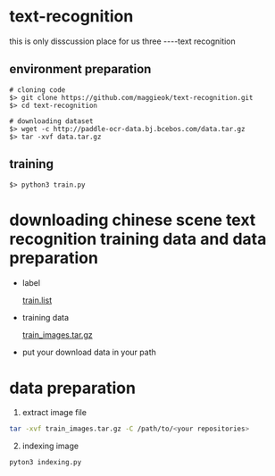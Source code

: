 # text-recognition
this is only disscussion place  for us three ----text recognition


environment preparation 
---

```
# cloning code
$> git clone https://github.com/maggieok/text-recognition.git
$> cd text-recognition

# downloading dataset
$> wget -c http://paddle-ocr-data.bj.bcebos.com/data.tar.gz
$> tar -xvf data.tar.gz
```


training
---

```
$> python3 train.py
```



downloading chinese scene text recognition training data and data preparation
=======

- label

	[train.list](http://bj.bcebos.com/v1/ai-studio-online/4edf40b576534bc4b6d6d25c7ac30325ba5d9302c9da4316a04c865cee1e92bd?responseContentDisposition=attachment%3B%20filename%3Dtrain.list&authorization=bce-auth-v1%2F0ef6765c1e494918bc0d4c3ca3e5c6d1%2F2019-06-21T09%3A47%3A06Z%2F-1%2F%2F19d07e6fb96fc15811fb072ef9804aeb1dbb633dfb0d10eab78003c00b648122)

- training data

	[train_images.tar.gz](http://bj.bcebos.com/v1/ai-studio-online/f9328e4264514b69bd85a65bc7ec6623ac7f8feca87a496993215c01f7bc3778?responseContentDisposition=attachment%3B%20filename%3Dtrain_images.tar.gz&authorization=bce-auth-v1%2F0ef6765c1e494918bc0d4c3ca3e5c6d1%2F2019-06-21T09%3A47%3A46Z%2F-1%2F%2Fec807378f4011e3a1a969393ec4541211cb34d2a46b7778f429808028b75e863)
    
- put your download data in your path


    
data preparation    
=======

1. extract image file
```sh
tar -xvf train_images.tar.gz -C /path/to/<your repositories>
```

2. indexing image
```python
pyton3 indexing.py
```


